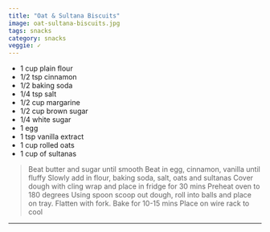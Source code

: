 ```yaml
---
title: "Oat & Sultana Biscuits"
image: oat-sultana-biscuits.jpg
tags: snacks
category: snacks
veggie: ✓
---
```


* 1 cup plain flour
* 1/2 tsp cinnamon
* 1/2 baking soda
* 1/4 tsp salt
* 1/2 cup margarine
* 1/2 cup brown sugar
* 1/4 white sugar
* 1 egg
* 1 tsp vanilla extract
* 1 cup rolled oats
* 1 cup of sultanas




> Beat butter and sugar until smooth
> Beat in egg, cinnamon, vanilla until fluffy
> Slowly add in flour, baking soda, salt, oats and sultanas
> Cover dough with cling wrap and place in fridge for 30 mins
> Preheat oven to 180 degrees
> Using spoon scoop out dough, roll into balls and place on tray. Flatten with fork.
> Bake for 10-15 mins
> Place on wire rack to cool

---
